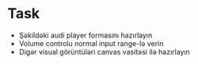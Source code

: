 # Task
- Şəkildəki audi player formasını hazırlayın
- Volume controlu normal input range-lə verin
- Digər visual görüntüləri canvas vasitəsi ilə hazırlayın
